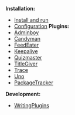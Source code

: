 **Installation:**
  * [Install and run](Install.md)
  * [Configuration](Configure.md)
**Plugins:**
  * [Adminboy](Adminboy.md)
  * [Candyman](Candyman.md)
  * [FeedEater](FeedEater.md)
  * [Keepalive](Keepalive.md)
  * [Quizmaster](Quizmaster.md)
  * [TitleGiver](TitleGiver.md)
  * [Trace](Trace.md)
  * [Uno](Uno.md)
  * [PackageTracker](PackageTracker.md)


**Development:**
  * [WritingPlugins](WritingPlugins.md)